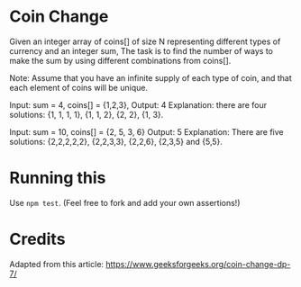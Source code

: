 # Coin Change

Given an integer array of coins[] of size N representing different types of currency and an integer sum, The task is to find the number of ways to make the sum by using different combinations from coins[].  

Note: Assume that you have an infinite supply of each type of coin, and that each element of coins will be unique. 

Input: sum = 4, coins[] = {1,2,3}, 
Output: 4
Explanation: there are four solutions: {1, 1, 1, 1}, {1, 1, 2}, {2, 2}, {1, 3}. 

Input: sum = 10, coins[] = {2, 5, 3, 6}
Output: 5
Explanation: There are five solutions: 
{2,2,2,2,2}, {2,2,3,3}, {2,2,6}, {2,3,5} and {5,5}.

# Running this

Use `npm test`.  (Feel free to fork and add your own assertions!)

# Credits

Adapted from this article:  https://www.geeksforgeeks.org/coin-change-dp-7/
